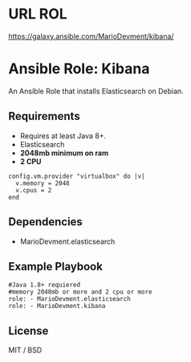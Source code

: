 # URL ROL

https://galaxy.ansible.com/MarioDevment/kibana/

# Ansible Role: Kibana

An Ansible Role that installs Elasticsearch on Debian.

## Requirements

- Requires at least Java 8+.
- Elasticsearch
- **2048mb minimum on ram**
- **2 CPU**
```
config.vm.provider "virtualbox" do |v|
  v.memory = 2048
  v.cpus = 2
end
```

## Dependencies

  - MarioDevment.elasticsearch

## Example Playbook

    #Java 1.8+ requiered
    #memory 2048mb or more and 2 cpu or more
    role: - MarioDevment.elasticsearch
    role: - MarioDevment.kibana

## License

MIT / BSD
